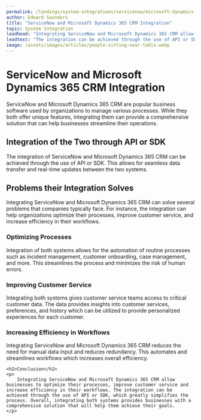 ```yaml
---
permalink: /landings/system-integrations/servicenow/microsoft-dynamics-365-crm
author: Edward Saunders
title: "ServiceNow and Microsoft Dynamics 365 CRM Integration"
topic: System Integration
leadhead: "Integrating ServiceNow and Microsoft Dynamics 365 CRM allow businesses to optimize their processes, improve customer service and increase efficiency in their workflows"
leadtext: "The integration can be achieved through the use of API or SDK, which greatly simplifies the process. Overall, integrating both systems provides businesses with a comprehensive solution that will help them achieve their goals."
image: /assets/images/articles/people-sitting-near-table.webp
---
```

<div class="arttext">	<h1>ServiceNow and Microsoft Dynamics 365 CRM Integration</h1>
	<p>
		ServiceNow and Microsoft Dynamics 365 CRM are popular business software used by organizations to manage various processes. While they both offer unique features, integrating them can provide a comprehensive solution that can help businesses streamline their operations.
	</p>
	<h2>Integration of the Two through API or SDK</h2>
	<p>
		The integration of ServiceNow and Microsoft Dynamics 365 CRM can be achieved through the use of API or SDK. This allows for seamless data transfer and real-time updates between the two systems.
	</p>
	<h2>Problems their Integration Solves</h2>
	<p>
		Integrating ServiceNow and Microsoft Dynamics 365 CRM can solve several problems that companies typically face. For instance, the integration can help organizations optimize their processes, improve customer service, and increase efficiency in their workflows.
	</p>
	<h3>Optimizing Processes</h3>
	<p>
		Integration of both systems allows for the automation of routine processes such as incident management, customer onboarding, case management, and more. This streamlines the process and minimizes the risk of human errors.
	</p>
	<h3>Improving Customer Service</h3>
	<p>
		Integrating both systems gives customer service teams access to critical customer data. The data provides insights into customer services, preferences, and history which can be utilized to provide personalized experiences for each customer.
	</p>
	<h3>Increasing Efficiency in Workflows</h3>
	<p>
		Integrating ServiceNow and Microsoft Dynamics 365 CRM reduces the need for manual data input and reduces redundancy. This automates and streamlines workflows which increases overall efficiency.
	</p>

	<h2>Conclusion</h2>
	<p>
		Integrating ServiceNow and Microsoft Dynamics 365 CRM allow businesses to optimize their processes, improve customer service and increase efficiency in their workflows. The integration can be achieved through the use of API or SDK, which greatly simplifies the process. Overall, integrating both systems provides businesses with a comprehensive solution that will help them achieve their goals.
	</p>
</div>